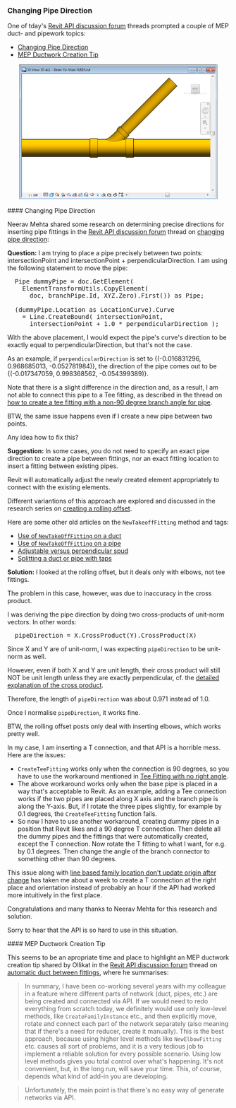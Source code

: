 <head>
<meta http-equiv="Content-Type" content="text/html; charset=utf-8">
<link rel="stylesheet" type="text/css" href="bc.css">
<script src="https://cdn.rawgit.com/google/code-prettify/master/loader/run_prettify.js" type="text/javascript"></script>
</head>

<!---

- 11711167 [Connect/Add Pipe at Specified Angle]

- mep ductwork creation tips from ollikat
  https://forums.autodesk.com/t5/revit-api-forum/automatic-duct-between-fittings/m-p/8890265

twitter:

 the #RevitAPI @AutodeskForge @AutodeskRevit #bim #DynamoBim #ForgeDevCon 

&ndash; 
...

linkedin:


#bim #DynamoBim #ForgeDevCon #Revit #API #IFC #SDK #AI #VisualStudio #Autodesk #AEC #adsk

the [Revit API discussion forum](http://forums.autodesk.com/t5/revit-api-forum/bd-p/160) thread

<p style="font-size: 80%; font-style:italic"></p>

-->

### Changing Pipe Direction

One of tday's [Revit API discussion forum](http://forums.autodesk.com/t5/revit-api-forum/bd-p/160) threads
prompted a couple of MEP duct- and pipework topics:

- [Changing Pipe Direction](#2)
- [MEP Ductwork Creation Tip](#3)

<center>
<img src="img/tee_connect.png" alt="Tee branch fitting" width="450">
</center>

####<a name="2"></a> Changing Pipe Direction

Neerav Mehta shared some research on determining precise directions for inserting pipe fittings in
the [Revit API discussion forum](http://forums.autodesk.com/t5/revit-api-forum/bd-p/160) thread
on [changing pipe direction](https://forums.autodesk.com/t5/revit-api-forum/changing-pipe-direction/m-p/8966993):

**Question:** I am trying to place a pipe precisely between two points: intersectionPoint and intersectionPoint + perpendicularDirection. I am using the following statement to move the pipe:

 <pre class="code">
  Pipe dummyPipe = doc.GetElement(
    ElementTransformUtils.CopyElement(
      doc, branchPipe.Id, XYZ.Zero).First()) as Pipe;
      
  (dummyPipe.Location as LocationCurve).Curve
    = Line.CreateBound( intersectionPoint,
      intersectionPoint + 1.0 * perpendicularDirection );
</pre>

With the above placement, I would expect the pipe's curve's direction to be exactly equal to perpendicularDirection, but that's not the case.

As an example, if `perpendicularDirection` is set to {(-0.016831296, 0.968685013, -0.052781984)}, the direction of the pipe comes out to be {(-0.017347059, 0.998368562, -0.054399389)}.

Note that there is a slight difference in the direction and, as a result, I am not able to connect this pipe to a Tee fitting, as described in the thread
on [how to create a tee fitting with a non-90 degree branch angle for pipe](https://forums.autodesk.com/t5/revit-api-forum/how-to-create-a-tee-fitting-of-not-90-degree-branch-angle-for/td-p/8433556).

BTW, the same issue happens even if I create a new pipe between two points.

Any idea how to fix this?

**Suggestion:** In some cases, you do not need to specify an exact pipe direction to create a pipe between fittings, nor an exact fitting location to insert a fitting between existing pipes.

Revit will automatically adjust the newly created element appropriately to connect with the existing elements.

Different variantions of this approach are explored and discussed in the research series
on [creating a rolling offset](http://thebuildingcoder.typepad.com/blog/2014/01/final-rolling-offset-using-pipecreate.html).

Here are some other old articles on the `NewTakeoffFitting` method and tags:

- [Use of `NewTakeOffFitting` on a duct](http://thebuildingcoder.typepad.com/blog/2011/02/use-of-newtakeofffitting-on-a-duct.html)
- [Use of `NewTakeOffFitting` on a pipe](http://thebuildingcoder.typepad.com/blog/2011/04/use-of-newtakeofffitting-on-a-pipe.html)
- [Adjustable versus perpendicular spud](http://thebuildingcoder.typepad.com/blog/2013/02/adjustable-versus-perpendicular-spud.html)
- [Splitting a duct or pipe with taps](http://thebuildingcoder.typepad.com/blog/2014/02/daylighting-extension-and-splitting-with-taps.html#3)

**Solution:** I looked at the rolling offset, but it deals only with elbows, not tee fittings.

The problem in this case, however, was due to inaccuracy in the cross product.

I was deriving the pipe direction by doing two cross-products of unit-norm vectors. In other words:

<pre>
  pipeDirection = X.CrossProduct(Y).CrossProduct(X)
</pre>

Since X and Y are of unit-norm, I was expecting `pipeDirection` to be unit-norm as well.

However, even if both X and Y are unit length, their cross product will still NOT be unit length unless they are exactly perpendicular, cf.
the [detailed explanation of the cross product](https://en.wikipedia.org/wiki/Cross_product).

Therefore, the length of `pipeDirection` was about 0.971 instead of 1.0.

Once I normalise `pipeDirection`, it works fine.

BTW, the rolling offset posts only deal with inserting elbows, which works pretty well.

In my case, I am inserting a T connection, and that API is a horrible mess. Here are the issues:

- `CreateTeeFitting` works only when the connection is 90 degrees, so you have to use the workaround mentioned in [Tee Fitting with no right angle](https://forums.autodesk.com/t5/revit-api-forum/tee-fitting-with-no-right-angle/m-p/8954339).
- The above workaround works only when the base pipe is placed in a way that's acceptable to Revit. As an example, adding a Tee connection works if the two pipes are placed along X axis and the branch pipe is along the Y-axis. But, if I rotate the three pipes slightly, for example by 0.1 degrees, the `CreateTeeFitting` function fails.
- So now I have to use another workaround, creating dummy pipes in a position that Revit likes and a 90 degree T connection. Then delete all the dummy pipes and the fittings that were automatically created, except the T connection. Now rotate the T fitting to what I want, for e.g. by 0.1 degrees. Then change the angle of the branch connector to something other than 90 degrees.

This issue along
with [line based family location don't update origin after change](https://forums.autodesk.com/t5/revit-api-forum/tee-fitting-with-no-right-angle/m-p/8954339) has
taken me about a week to create a T connection at the right place and orientation instead of probably an hour if the API had worked more intuitively in the first place.

Congratulations and many thanks to Neerav Mehta for this research and solution.

Sorry to hear that the API is so hard to use in this situation. 

####<a name="3"></a> MEP Ductwork Creation Tip 

This seems to be an apropriate time and place to highlight an MEP ductwork creation tip shared by Ollikat in
the [Revit API discussion forum](http://forums.autodesk.com/t5/revit-api-forum/bd-p/160) thread
on [automatic duct between fittings](https://forums.autodesk.com/t5/revit-api-forum/automatic-duct-between-fittings/m-p/8890265), where he summarises:

> In summary, I have been co-working several years with my colleague in a feature where different parts of network (duct, pipes, etc.) are being created and connected via API. If we would need to redo everything from scratch today, we definitely would use only low-level methods, like `CreateFamilyInstance` etc., and then explicitly move, rotate and connect each part of the network separately (also meaning that if there's a need for reducer, create it manually). This is the best approach, because using higher level methods like `NewElbowFitting` etc. causes all sort of problems, and it is a very tedious job to implement a reliable solution for every possible scenario. Using low level methods gives you total control over what's happening. It's not convenient, but, in the long run, will save your time. This, of course, depends what kind of add-in you are developing.

> Unfortunately, the main point is that there's no easy way of generate networks via API.


